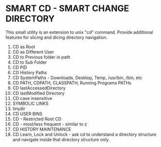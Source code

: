 # SMART CD - SMART CHANGE DIRECTORY

This small utility is an extension to unix "cd" command. Provide additional features for slicing and dicing directory navigation.

1. CD as Root
2. CD as Different User
3. CD to Previous folder in path
4. CD to Sub Folder
5. CD PID
6. CD History Paths
7. CD SystemPaths - Downloads, Desktop, Temp, /usr/bin, /bin, etc
8. CD PATH, CDPATH, CLASSPATH, Running Programs PATHs
9. CD lastAccessedDirectory 
10. CD lastModified Directory
11. CD case insensitive
12. SYMBOLIC LINKS
13. tinydir
14. CD USER BINS
15. CD - Restricted Root CD
16. CD - most/less frequent - similar to z
17. CD HISTORY MAINTENANCE
18. CD Learn, Lock and Unlock - ask cd to understand a directory structure and navigate inside that directory structure only.
